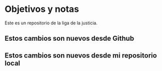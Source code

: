 # Objetivos y notas

Este es un repositorio de la liga de la justicia.

## Estos cambios son nuevos desde Github
## Estos cambios son nuevos desde mi repositorio local

